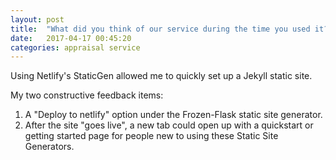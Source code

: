 ```yaml
---
layout: post
title:  "What did you think of our service during the time you used it?"
date:   2017-04-17 00:45:20
categories: appraisal service
---
```


Using Netlify's StaticGen allowed me to quickly set up a Jekyll static site.

My two constructive feedback items:

1. A "Deploy to netlify" option under the Frozen-Flask static site generator.
2. After the site "goes live", a new tab could open up with a quickstart or getting started page for people new to using these Static Site Generators.
